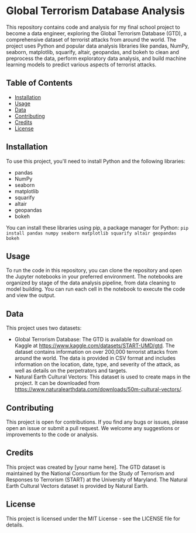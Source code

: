# Global Terrorism Database Analysis

This repository contains code and analysis for my final school project to become a data engineer, exploring the Global Terrorism Database (GTD), a comprehensive dataset of terrorist attacks from around the world. The project uses Python and popular data analysis libraries like pandas, NumPy, seaborn, matplotlib, squarify, altair, geopandas, and bokeh to clean and preprocess the data, perform exploratory data analysis, and build machine learning models to predict various aspects of terrorist attacks.

## Table of Contents
- [Installation](#installation)
- [Usage](#usage)
- [Data](#data)
- [Contributing](#contributing)
- [Credits](#credits)
- [License](#license)

## Installation

To use this project, you'll need to install Python and the following libraries:
- pandas
- NumPy
- seaborn
- matplotlib
- squarify
- altair
- geopandas
- bokeh

You can install these libraries using pip, a package manager for Python:
`pip install pandas numpy seaborn matplotlib squarify altair geopandas bokeh`


## Usage

To run the code in this repository, you can clone the repository and open the Jupyter notebooks in your preferred environment. The notebooks are organized by stage of the data analysis pipeline, from data cleaning to model building. You can run each cell in the notebook to execute the code and view the output.

## Data

This project uses two datasets:
- Global Terrorism Database: The GTD is available for download on Kaggle at https://www.kaggle.com/datasets/START-UMD/gtd. The dataset contains information on over 200,000 terrorist attacks from around the world. The data is provided in CSV format and includes information on the location, date, type, and severity of the attack, as well as details on the perpetrators and targets.
- Natural Earth Cultural Vectors: This dataset is used to create maps in the project. It can be downloaded from https://www.naturalearthdata.com/downloads/50m-cultural-vectors/.

## Contributing

This project is open for contributions. If you find any bugs or issues, please open an issue or submit a pull request. We welcome any suggestions or improvements to the code or analysis.

## Credits

This project was created by [your name here]. The GTD dataset is maintained by the National Consortium for the Study of Terrorism and Responses to Terrorism (START) at the University of Maryland. The Natural Earth Cultural Vectors dataset is provided by Natural Earth.

## License

This project is licensed under the MIT License - see the LICENSE file for details.
